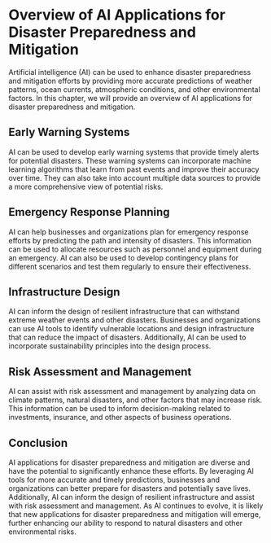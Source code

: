 Overview of AI Applications for Disaster Preparedness and Mitigation
=========================================================================================================================================

Artificial intelligence (AI) can be used to enhance disaster preparedness and mitigation efforts by providing more accurate predictions of weather patterns, ocean currents, atmospheric conditions, and other environmental factors. In this chapter, we will provide an overview of AI applications for disaster preparedness and mitigation.

Early Warning Systems
---------------------

AI can be used to develop early warning systems that provide timely alerts for potential disasters. These warning systems can incorporate machine learning algorithms that learn from past events and improve their accuracy over time. They can also take into account multiple data sources to provide a more comprehensive view of potential risks.

Emergency Response Planning
---------------------------

AI can help businesses and organizations plan for emergency response efforts by predicting the path and intensity of disasters. This information can be used to allocate resources such as personnel and equipment during an emergency. AI can also be used to develop contingency plans for different scenarios and test them regularly to ensure their effectiveness.

Infrastructure Design
---------------------

AI can inform the design of resilient infrastructure that can withstand extreme weather events and other disasters. Businesses and organizations can use AI tools to identify vulnerable locations and design infrastructure that can reduce the impact of disasters. Additionally, AI can be used to incorporate sustainability principles into the design process.

Risk Assessment and Management
------------------------------

AI can assist with risk assessment and management by analyzing data on climate patterns, natural disasters, and other factors that may increase risk. This information can be used to inform decision-making related to investments, insurance, and other aspects of business operations.

Conclusion
----------

AI applications for disaster preparedness and mitigation are diverse and have the potential to significantly enhance these efforts. By leveraging AI tools for more accurate and timely predictions, businesses and organizations can better prepare for disasters and potentially save lives. Additionally, AI can inform the design of resilient infrastructure and assist with risk assessment and management. As AI continues to evolve, it is likely that new applications for disaster preparedness and mitigation will emerge, further enhancing our ability to respond to natural disasters and other environmental risks.
